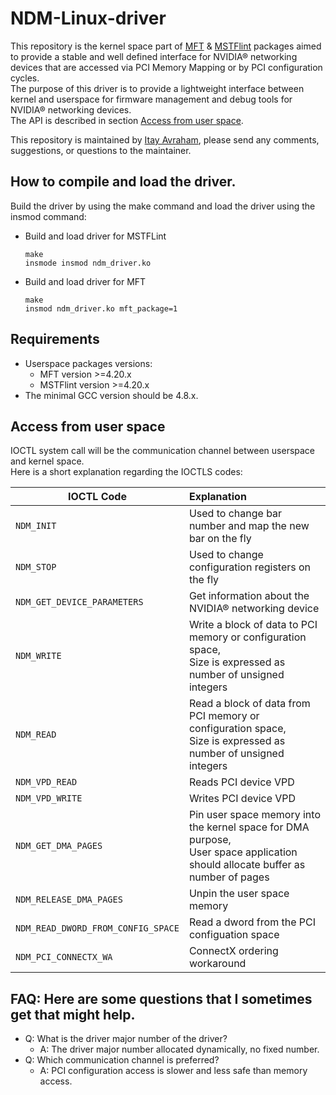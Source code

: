 # NDM-Linux-driver
This repository is the kernel space part of [MFT](https://network.nvidia.com/products/adapter-software/firmware-tools/) & [MSTFlint](https://github.com/Mellanox/mstflint) packages aimed to provide a stable and well defined interface for NVIDIA® networking devices that are accessed via PCI Memory Mapping or by PCI configuration cycles.<br/>
The purpose of this driver is to provide a lightweight interface between kernel and userspace for firmware management and debug tools for NVIDIA® networking devices.<br/>
The API is described in section [Access from user space](#access-from-user-space).

This repository is maintained by [Itay Avraham](mailto:itayavr@nvidia.com?subject=[GitHub]%20NDM%20Linux%20driver), please send any comments, suggestions, or questions to the maintainer.

## How to compile and load the driver.
Build the driver by using the make command and load the driver using the insmod command:<br/>
- Build and load driver for MSTFLint

  ```
  make
  insmode insmod ndm_driver.ko
  ```

- Build and load driver for MFT

  ```
  make
  insmod ndm_driver.ko mft_package=1
  ```
 
## Requirements

- Userspace packages versions:
  - MFT version >=4.20.x
  - MSTFlint version >=4.20.x
- The minimal GCC version should be 4.8.x.

## Access from user space<br/>
IOCTL system call will be the communication channel between userspace and kernel space.<br/>
Here is a short explanation regarding the IOCTLS codes:<br/>


| IOCTL Code                         | Explanation                                            |
| ---------------------------------- | :-----------------------------------------------------|
| `NDM_INIT`                         | Used to change bar number and map the new bar on the fly |
| `NDM_STOP`                         | Used to change configuration registers on the fly        |
| `NDM_GET_DEVICE_PARAMETERS`        | Get information about the NVIDIA® networking device      |
| `NDM_WRITE`                        | Write a block of data to PCI memory or configuration space,<br/> Size is expressed as number of unsigned integers  |
| `NDM_READ`                         | Read a block of data from PCI memory or configuration space,<br/> Size is expressed as number of unsigned integers |
| `NDM_VPD_READ`                     | Reads PCI device VPD                                     |
| `NDM_VPD_WRITE`                    | Writes PCI device VPD                                    |
| `NDM_GET_DMA_PAGES`                | Pin user space memory into the kernel space for DMA purpose,<br/> User space application should allocate buffer as number of pages |
| `NDM_RELEASE_DMA_PAGES`            | Unpin the user space memory                              |
| `NDM_READ_DWORD_FROM_CONFIG_SPACE` | Read a dword from the PCI configuation space             |
| `NDM_PCI_CONNECTX_WA`              | ConnectX ordering workaround                             |


## FAQ: Here are some questions that I sometimes get that might help.
- Q: What is the driver major number of the driver?<br/>
  - A: The driver major number allocated dynamically, no fixed number.<br/>
- Q: Which communication channel is preferred?<br>
  - A: PCI configuration access is slower and less safe than memory access.<br/>
